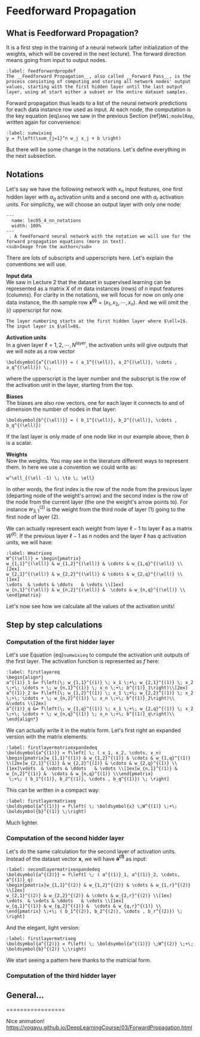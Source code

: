 # Feedforward Propagation


## What is Feedforward Propagation?

It is a first step in the training of a neural network (after initialization of the weights, which will be covered in the next lecture). The forward direction means going from input to output nodes. 

````{prf:definition}
:label: feedforwardpropdef
The __Feedforward Propagation__, also called __Forward Pass__, is the process consisting of computing and storing all network nodes' output values, starting with the first hidden layer until the last output layer, using at start either a subset or the entire dataset samples.
````

Forward propagation thus leads to a list of the neural network predictions for each data instance row used as input. At each node, the computation is the key equation {eq}`aneq` we saw in the previous Section {ref}`NN1:modelRep`, written again for convenience:
```{math}
:label: sumwixieq
y = f\left(\sum_{j=1}^n w_j x_j + b \right)
```

But there will be some change in the notations. Let's define everything in the next subsection.

## Notations
Let's say we have the following network with $x_n$ input features, one first hidden layer with $a_q$ activation units and a second one with $a_r$ activation units. For simplicity, we will choose an output layer with only one node:


```{figure} ../images/lec05_4_nn_notations.png
---
  name: lec05_4_nn_notations
  width: 100%
---
 . A feedforward neural network with the notation we will use for the forward propagation equations (more in text).    
<sub>Image from the author</sub>
```

There are lots of subscripts and upperscripts here. Let's explain the conventions we will use.  

__Input data__  
We saw in Lecture 2 that the dataset in supervised learning can be represented as a matrix $X$ of $m$ data instances (rows) of $n$ input features (columns). For clarity in the notations, we will focus for now on only one data instance, the $i$th sample row $\boldsymbol{x^{(i)}} = ( x_1, x_2, \cdots, x_n)$. And we will omit the $(i)$ upperscript for now.  
````{margin}
The layer numbering starts at the first hidden layer where $\ell=1$. The input layer is $\ell=0$.
````
__Activation units__  
In a given layer $\ell = 1, 2, \cdots, N^\text{layer}$, the activation units will give outputs that we will note as a row vector 
```{math}
\boldsymbol{a^{(\ell)}} = ( a_1^{(\ell)}, a_2^{(\ell)}, \cdots , a_q^{(\ell)}) \;, 
```
where the upperscript is the layer number and the subscript is the row of the activation unit in the layer, starting from the top.

__Biases__  
The biases are also row vectors, one for each layer it connects to and of dimension the number of nodes in that layer:
```{math}
\boldsymbol{b^{(\ell)}} = ( b_1^{(\ell)}, b_2^{(\ell)}, \cdots , b_q^{(\ell)})
```
If the last layer is only made of one node like in our example above, then $b$ is a scalar. 

__Weights__  
Now the weights. You may see in the literature different ways to represent them. In here we use a convention we could write as:
```{math}
w^\ell_{(\ell -1) \; \to \; \ell}
```
In other words, the first index is the row of the node from the previous layer (departing node of the weight's arrow) and the second index is the row of the node from the current layer (the one the weight's arrow points to). For instance $w^{(2)}_{3,1}$ is the weight from the third node of layer (1) going to the first node of layer (2). 

We can actually represent each weight from layer $\ell -1$ to layer $\ell$ as a matrix $W^{(\ell)}$. If the previous layer $\ell -1$ as $n$ nodes and the layer $\ell$ has $q$ activation units, we will have:

```{math}
:label: Wmatrixeq
W^{(\ell)} = \begin{pmatrix}
w_{1,1}^{(\ell)} & w_{1,2}^{(\ell)} & \cdots & w_{1,q}^{(\ell)} \\[2ex]
w_{2,1}^{(\ell)} & w_{2,2}^{(\ell)} & \cdots & w_{2,q}^{(\ell)} \\[1ex]
\vdots  & \vdots & \ddots   & \vdots \\[1ex]
w_{n,1}^{(\ell)} & w_{n,2}^{(\ell)} &  \cdots & w_{n,q}^{(\ell)} \\
\end{pmatrix}
```

Let's now see how we calculate all the values of the activation units!


## Step by step calculations

### Computation of the first hidder layer 
Let's use Equation {eq}`sumwixieq` to compute the activation unit outputs of the first layer. The activation function is represented as $f$ here:
```{math}
:label: firstlayereq
\begin{align*}
a^{(1)}_1 &= f\left(\; w_{1,1}^{(1)} \; x_1 \;+\; w_{2,1}^{(1)} \; x_2 \;+\; \cdots + \; w_{n,1}^{(1)} \; x_n \;+\; b^{(1)}_1\right)\\[2ex]
a^{(1)}_2 &= f\left(\; w_{1,2}^{(1)} \; x_1 \;+\; w_{2,2}^{(1)} \; x_2 \;+\; \cdots + \; w_{n,2}^{(1)} \; x_n \;+\; b^{(1)}_2\right)\\
&\vdots \\[2ex]
a^{(1)}_q &= f\left(\; w_{1,q}^{(1)} \; x_1 \;+\; w_{2,q}^{(1)} \; x_2 \;+\; \cdots + \; w_{n,q}^{(1)} \; x_n \;+\; b^{(1)}_q\right)\\
\end{align*}
```

  
We can actually write it in the matrix form. Let's first right an expanded version with the matrix elements:
```{math}
:label: firstlayermatrixexpandedeq
\boldsymbol{a^{(1)}} = f\left[ \; ( x_1, x_2, \cdots, x_n) 
\begin{pmatrix}w_{1,1}^{(1)} & w_{1,2}^{(1)} & \cdots & w_{1,q}^{(1)} \\[2ex]w_{2,1}^{(1)} & w_{2,2}^{(1)} & \cdots & w_{2,q}^{(1)} \\[1ex]\vdots  & \vdots & \ddots   & \vdots \\[1ex]w_{n,1}^{(1)} & w_{n,2}^{(1)} &  \cdots & w_{n,q}^{(1)} \\\end{pmatrix}
 \;+\; ( b_1^{(1)}, b_2^{(1)}, \cdots , b_q^{(1)}) \; \right]
```

This can be written in a compact way:
```{math}
:label: firstlayermatrixeq
\boldsymbol{a^{(1)}} = f\left( \; \boldsymbol{x} \;W^{(1)} \;+\; \boldsymbol{b}^{(1)} \;\right)
```
Much lighter. 

### Computation of the second hidder layer 
Let's do the same calculation for the second layer of activation units. Instead of the dataset vector $\boldsymbol{x}$, we will have $\boldsymbol{a^{(1)}}$ as input:
```{math}
:label: secondlayermatrixexpandedeq
\boldsymbol{a^{(2)}} = f\left[ \; ( a^{(1)}_1, a^{(1)}_2, \cdots, a^{(1)}_q) 
\begin{pmatrix}w_{1,1}^{(2)} & w_{1,2}^{(2)} & \cdots & w_{1,r}^{(2)} \\[2ex]
w_{2,1}^{(2)} & w_{2,2}^{(2)} & \cdots & w_{2,r}^{(2)} \\[1ex]
\vdots  & \vdots & \ddots   & \vdots \\[1ex]
w_{q,1}^{(1)} & w_{q,2}^{(1)} &  \cdots & w_{q,r}^{(1)} \\
\end{pmatrix} \;+\; ( b_1^{(2)}, b_2^{(2)}, \cdots , b_r^{(2)}) \; \right]
```

And the elegant, light version:
```{math}
:label: firstlayermatrixeq
\boldsymbol{a^{(2)}} = f\left( \; \boldsymbol{a^{(1)}} \;W^{(2)} \;+\; \boldsymbol{b}^{(2)} \;\right)
```

We start seeing a pattern here thanks to the matricial form. 

### Computation of the third hidder layer 


## General... 

=================


Nice animation! https://yogayu.github.io/DeepLearningCourse/03/ForwardPropagation.html